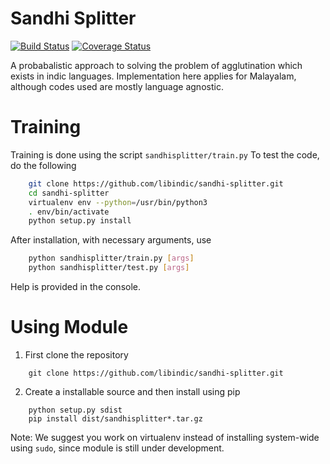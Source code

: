 # Sandhi Splitter

[![Build Status](https://travis-ci.org/libindic/sandhi-splitter.svg?branch=master)](https://travis-ci.org/libindic/sandhi-splitter)
[![Coverage Status](https://coveralls.io/repos/github/libindic/sandhi-splitter/badge.svg?branch=master)](https://coveralls.io/github/libindic/sandhi-splitter?branch=master)


A probabalistic approach to solving the problem of agglutination which
exists in indic languages. Implementation here applies for Malayalam,
although codes used are mostly language agnostic.

# Training

Training is done using the script `sandhisplitter/train.py`
To test the code, do the following
``` bash
	git clone https://github.com/libindic/sandhi-splitter.git
    cd sandhi-splitter
    virtualenv env --python=/usr/bin/python3
    . env/bin/activate
    python setup.py install
```

After installation, with necessary arguments, use
```bash
    python sandhisplitter/train.py [args]
    python sandhisplitter/test.py [args]

```
Help is provided in the console.

# Using Module

1. First clone the repository
```
	git clone https://github.com/libindic/sandhi-splitter.git
```
2. Create a installable source and then install using pip
```
	python setup.py sdist
	pip install dist/sandhisplitter*.tar.gz
```

Note: We suggest you work on virtualenv instead of installing
system-wide using `sudo`, since module is still under development.



